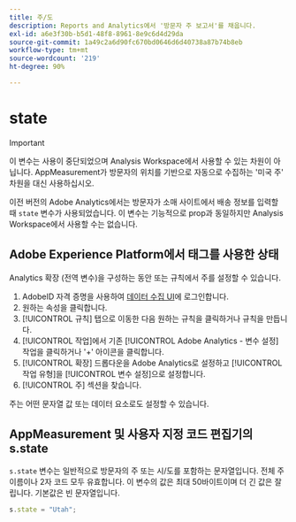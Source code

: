 ```yaml
---
title: 주/도
description: Reports and Analytics에서 '방문자 주 보고서'를 채웁니다.
exl-id: a6e3f30b-b5d1-48f8-8961-8e9c6d4d29da
source-git-commit: 1a49c2a6d90fc670bd0646d6d40738a87b74b8eb
workflow-type: tm+mt
source-wordcount: '219'
ht-degree: 90%

---
```


# state

>[!IMPORTANT]
>
>이 변수는 사용이 중단되었으며 Analysis Workspace에서 사용할 수 있는 차원이 아닙니다. AppMeasurement가 방문자의 위치를 기반으로 자동으로 수집하는 &#39;미국 주&#39; 차원을 대신 사용하십시오.

이전 버전의 Adobe Analytics에서는 방문자가 소매 사이트에서 배송 정보를 입력할 때 `state` 변수가 사용되었습니다. 이 변수는 기능적으로 prop과 동일하지만 Analysis Workspace에서 사용할 수는 없습니다.

## Adobe Experience Platform에서 태그를 사용한 상태

Analytics 확장 (전역 변수)을 구성하는 동안 또는 규칙에서 주를 설정할 수 있습니다.

1. AdobeID 자격 증명을 사용하여 [데이터 수집 UI](https://experience.adobe.com/data-collection)에 로그인합니다.
2. 원하는 속성을 클릭합니다.
3. [!UICONTROL 규칙] 탭으로 이동한 다음 원하는 규칙을 클릭하거나 규칙을 만듭니다.
4. [!UICONTROL 작업]에서 기존 [!UICONTROL Adobe Analytics - 변수 설정] 작업을 클릭하거나 &#39;+&#39; 아이콘을 클릭합니다.
5. [!UICONTROL 확장] 드롭다운을 Adobe Analytics로 설정하고 [!UICONTROL 작업 유형]을 [!UICONTROL 변수 설정]으로 설정합니다.
6. [!UICONTROL 주] 섹션을 찾습니다.

주는 어떤 문자열 값 또는 데이터 요소로도 설정할 수 있습니다.

## AppMeasurement 및 사용자 지정 코드 편집기의 s.state

`s.state` 변수는 일반적으로 방문자의 주 또는 시/도를 포함하는 문자열입니다. 전체 주 이름이나 2자 코드 모두 유효합니다. 이 변수의 값은 최대 50바이트이며 더 긴 값은 잘립니다. 기본값은 빈 문자열입니다.

```js
s.state = "Utah";
```
